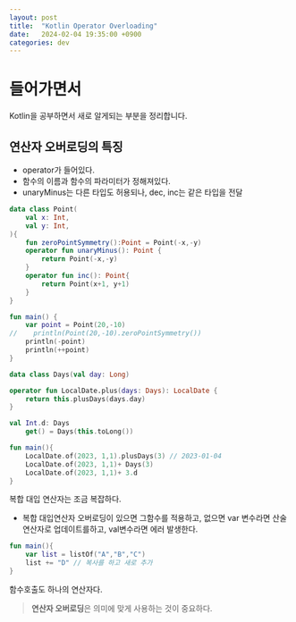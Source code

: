 ```yaml
---
layout: post
title:  "Kotlin Operator Overloading"
date:   2024-02-04 19:35:00 +0900
categories: dev
---
```


# 들어가면서
Kotlin을 공부하면서 새로 알게되는 부분을 정리합니다.

## 연산자 오버로딩의 특징
- operator가 들어있다.
- 함수의 이름과 함수의 파라미터가 정해져있다.
- unaryMinus는 다른 타입도 허용되나, dec, inc는 같은 타입을 전달

~~~ kotlin
data class Point(
    val x: Int,
    val y: Int,
){
    fun zeroPointSymmetry():Point = Point(-x,-y)
    operator fun unaryMinus(): Point {
        return Point(-x,-y)
    }
    operator fun inc(): Point{
        return Point(x+1, y+1)
    }
}

fun main() {
    var point = Point(20,-10)
//    println(Point(20,-10).zeroPointSymmetry())
    println(-point)
    println(++point)
}
~~~

~~~ kotlin
data class Days(val day: Long)

operator fun LocalDate.plus(days: Days): LocalDate {
    return this.plusDays(days.day)
}

val Int.d: Days
    get() = Days(this.toLong())

fun main(){
    LocalDate.of(2023, 1,1).plusDays(3) // 2023-01-04
    LocalDate.of(2023, 1,1)+ Days(3)
    LocalDate.of(2023, 1,1)+ 3.d
}
~~~

복합 대입 연산자는 조금 복잡하다.
- 복합 대입연산자 오버로딩이 있으면 그함수를 적용하고, 없으면 var 변수라면 산술연산자로 업데이트를하고, val변수라면 에러 발생한다.

~~~ kotlin
fun main(){
    var list = listOf("A","B","C")
    list += "D" // 복사를 하고 새로 추가
}
~~~

함수호출도 하나의 연산자다.

> **연산자 오버로딩**은 의미에 맞게 사용하는 것이 중요하다.

